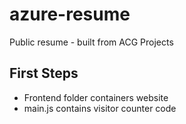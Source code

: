 # azure-resume
Public resume - built from ACG Projects

## First Steps

- Frontend folder containers website
- main.js contains visitor counter code


